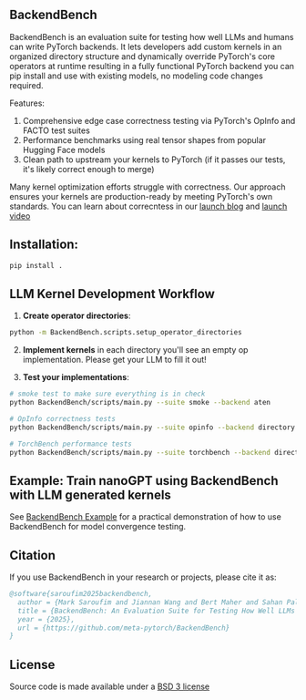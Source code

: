 ## BackendBench

BackendBench is an evaluation suite for testing how well LLMs and humans can write PyTorch backends. It lets developers add custom kernels in an organized directory structure and dynamically override PyTorch's core operators at runtime resulting in a fully functional PyTorch backend you can pip install and use with existing models, no modeling code changes required.

Features:
1. Comprehensive edge case correctness testing via PyTorch's OpInfo and FACTO test suites
2. Performance benchmarks using real tensor shapes from popular Hugging Face models
3. Clean path to upstream your kernels to PyTorch (if it passes our tests, it's likely correct enough to merge)

Many kernel optimization efforts struggle with correctness. Our approach ensures your kernels are production-ready by meeting PyTorch's own standards. You can learn about correcntess in our [launch blog](docs/correctness.md) and [launch video](https://www.youtube.com/watch?v=BTfjdyZOKww)

## Installation:

```bash
pip install .
```

## LLM Kernel Development Workflow

1. **Create operator directories**:
```bash
python -m BackendBench.scripts.setup_operator_directories
```

2. **Implement kernels** in each directory you'll see an empty op implementation. Please get your LLM to fill it out!

3. **Test your implementations**:

```bash
# smoke test to make sure everything is in check
python BackendBench/scripts/main.py --suite smoke --backend aten

# OpInfo correctness tests
python BackendBench/scripts/main.py --suite opinfo --backend directory

# TorchBench performance tests  
python BackendBench/scripts/main.py --suite torchbench --backend directory
```

## Example: Train nanoGPT using BackendBench with LLM generated kernels

See [BackendBench Example](https://github.com/jiannanWang/BackendBenchExamples) for a practical demonstration of how to use BackendBench for model convergence testing.

## Citation

If you use BackendBench in your research or projects, please cite it as:

```bibtex
@software{saroufim2025backendbench,
  author = {Mark Saroufim and Jiannan Wang and Bert Maher and Sahan Paliskara and Laura Wang and Shahin Sefati and Manuel Candales},
  title = {BackendBench: An Evaluation Suite for Testing How Well LLMs and Humans Can Write PyTorch Backends},
  year = {2025},
  url = {https://github.com/meta-pytorch/BackendBench}
}
```

## License

Source code is made available under a [BSD 3 license](LICENSE.md)
